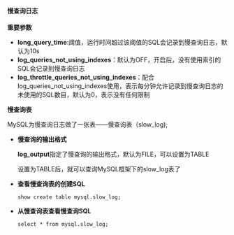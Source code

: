 #### 慢查询日志

**重要参数**

* **long_query_time**:阈值，运行时间超过该阈值的SQL会记录到慢查询日志，默认为10s
*  **log_queries_not_using_indexes**：默认为OFF，开启后，没有使用索引的SQL会记录到慢查询日志
* **log_throttle_queries_not_using_indexes**：配合log_queries_not_using_indexes使用，表示每分钟允许记录到慢查询日志的未使用的SQL数目，默认为0，表示没有任何限制



**慢查询表**

MySQL为慢查询日志做了一张表——慢查询表（slow_log);

* **慢查询的输出格式**

  **log_output**指定了慢查询的输出格式，默认为FILE，可以设置为TABLE

  设置为TABLE后，就可以查询MySQL框架下的slow_log表了

* **查看慢查询表的创建SQL**

  ```
  show create table mysql.slow_log;
  ```

* **从慢查询表查看慢查询SQL**

  ```
  select * from mysql.slow_log;
  ```